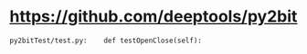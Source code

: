 # https://github.com/deeptools/py2bit

```console
py2bitTest/test.py:    def testOpenClose(self):

```
